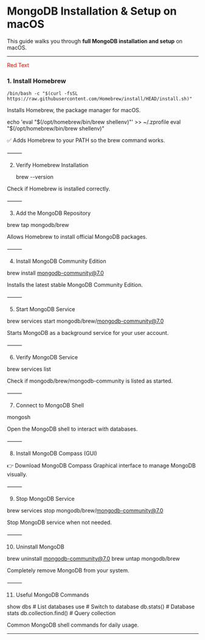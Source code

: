 
# MongoDB Installation & Setup on macOS

This guide walks you through **full MongoDB installation and setup** on macOS.

---
<span style="color:red">Red Text</span>
### 1. Install Homebrew


    /bin/bash -c "$(curl -fsSL https://raw.githubusercontent.com/Homebrew/install/HEAD/install.sh)"

Installs Homebrew, the package manager for macOS.

echo 'eval "$(/opt/homebrew/bin/brew shellenv)"' >> ~/.zprofile
eval "$(/opt/homebrew/bin/brew shellenv)"

✅ Adds Homebrew to your PATH so the brew command works.

⸻

2. Verify Homebrew Installation

   brew --version

Check if Homebrew is installed correctly.

⸻

3. Add the MongoDB Repository

brew tap mongodb/brew

Allows Homebrew to install official MongoDB packages.

⸻

4. Install MongoDB Community Edition

brew install mongodb-community@7.0

Installs the latest stable MongoDB Community Edition.

⸻

5. Start MongoDB Service

brew services start mongodb/brew/mongodb-community@7.0

Starts MongoDB as a background service for your user account.

⸻

6. Verify MongoDB Service

brew services list

Check if mongodb/brew/mongodb-community is listed as started.

⸻

7. Connect to MongoDB Shell

mongosh

Open the MongoDB shell to interact with databases.

⸻

8. Install MongoDB Compass (GUI)

👉 Download MongoDB Compass
Graphical interface to manage MongoDB visually.

⸻

9. Stop MongoDB Service

brew services stop mongodb/brew/mongodb-community@7.0

Stop MongoDB service when not needed.

⸻

10. Uninstall MongoDB

brew uninstall mongodb-community@7.0
brew untap mongodb/brew

Completely remove MongoDB from your system.

⸻

11. Useful MongoDB Commands

show dbs         # List databases
use <dbname>     # Switch to database
db.stats()       # Database stats
db.collection.find() # Query collection

Common MongoDB shell commands for daily usage.

---

```